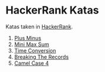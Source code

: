 # HackerRank Katas

Katas taken in [HackerRank][hackerrank].

1. [Plus Minus](./src/001-plus-minus/README.md)
2. [Mini Max Sum](./src/002-mini-max-sum/README.md)
3. [Time Conversion](./src/003-time-conversion/README.md)
4. [Breaking The Records](./src/004-breaking-the-records/README.md)
5. [Camel Case 4](./src/004-camel-case-4/README.md)

[hackerrank]: https://www.hackerrank.com/
